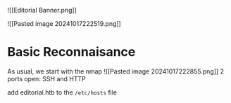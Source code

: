 ![[Editorial Banner.png]]


![[Pasted image 20241017222519.png]]

# Basic Reconnaisance
As usual, we start with the nmap
![[Pasted image 20241017222855.png]]
2 ports open: SSH and HTTP

add editorial.htb to the `/etc/hosts` file
